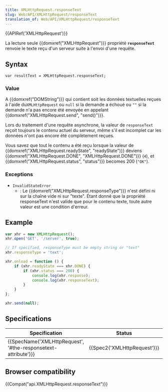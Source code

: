 ```yaml
---
title: XMLHttpRequest.responseText
slug: Web/API/XMLHttpRequest/responseText
translation_of: Web/API/XMLHttpRequest/responseText
---
```

{{APIRef('XMLHttpRequest')}}

La lecture seule {{domxref("XMLHttpRequest")}} propriété **`responseText`** renvoie le texte reçu d'un serveur suite à l'envoi d'une requête.

## Syntax

    var resultText = XMLHttpRequest.responseText;

### Value

A {{domxref("DOMString")}} qui contient soit les données textuelles reçues à l'aide du`XMLHttpRequest` ou `null` si la demande a échoué ou `""` si la demande n'a pas encore été envoyée en appelant {{domxref("XMLHttpRequest.send", "send()")}}.

Lors du traitement d'une requête asynchrone, la valeur de `responseText` reçoit toujours le contenu actuel du serveur, même s'il est incomplet car les données n'ont pas encore été complètement reçues.

Vous savez que tout le contenu a été reçu lorsque la valeur de {{domxref("XMLHttpRequest.readyState", "readyState")}} deviens {{domxref("XMLHttpRequest.DONE", "XMLHttpRequest.DONE")}} (`4`), et {{domxref("XMLHttpRequest.status", "status")}} becomes 200 (`"OK"`).

### Exceptions

- `InvalidStateError`
  - : Le {{domxref("XMLHttpRequest.responseType")}} n'est défini ni sur la chaîne vide ni sur "texte". Étant donné que la propriété responseText n'est valide que pour le contenu texte, toute autre valeur est une condition d'erreur.

## Example

```js
var xhr = new XMLHttpRequest();
xhr.open('GET', '/server', true);

// If specified, responseType must be empty string or "text"
xhr.responseType = 'text';

xhr.onload = function () {
    if (xhr.readyState === xhr.DONE) {
        if (xhr.status === 200) {
            console.log(xhr.response);
            console.log(xhr.responseText);
        }
    }
};

xhr.send(null);
```

## Specifications

| Specification                                                                    | Status                               | Comment                |
| -------------------------------------------------------------------------------- | ------------------------------------ | ---------------------- |
| {{SpecName('XMLHttpRequest', '#the-responsetext-attribute')}} | {{Spec2('XMLHttpRequest')}} | WHATWG living standard |

## Browser compatibility

{{Compat("api.XMLHttpRequest.responseText")}}
